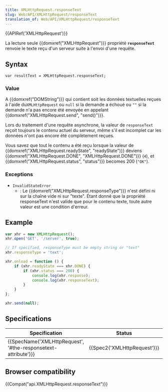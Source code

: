 ```yaml
---
title: XMLHttpRequest.responseText
slug: Web/API/XMLHttpRequest/responseText
translation_of: Web/API/XMLHttpRequest/responseText
---
```

{{APIRef('XMLHttpRequest')}}

La lecture seule {{domxref("XMLHttpRequest")}} propriété **`responseText`** renvoie le texte reçu d'un serveur suite à l'envoi d'une requête.

## Syntax

    var resultText = XMLHttpRequest.responseText;

### Value

A {{domxref("DOMString")}} qui contient soit les données textuelles reçues à l'aide du`XMLHttpRequest` ou `null` si la demande a échoué ou `""` si la demande n'a pas encore été envoyée en appelant {{domxref("XMLHttpRequest.send", "send()")}}.

Lors du traitement d'une requête asynchrone, la valeur de `responseText` reçoit toujours le contenu actuel du serveur, même s'il est incomplet car les données n'ont pas encore été complètement reçues.

Vous savez que tout le contenu a été reçu lorsque la valeur de {{domxref("XMLHttpRequest.readyState", "readyState")}} deviens {{domxref("XMLHttpRequest.DONE", "XMLHttpRequest.DONE")}} (`4`), et {{domxref("XMLHttpRequest.status", "status")}} becomes 200 (`"OK"`).

### Exceptions

- `InvalidStateError`
  - : Le {{domxref("XMLHttpRequest.responseType")}} n'est défini ni sur la chaîne vide ni sur "texte". Étant donné que la propriété responseText n'est valide que pour le contenu texte, toute autre valeur est une condition d'erreur.

## Example

```js
var xhr = new XMLHttpRequest();
xhr.open('GET', '/server', true);

// If specified, responseType must be empty string or "text"
xhr.responseType = 'text';

xhr.onload = function () {
    if (xhr.readyState === xhr.DONE) {
        if (xhr.status === 200) {
            console.log(xhr.response);
            console.log(xhr.responseText);
        }
    }
};

xhr.send(null);
```

## Specifications

| Specification                                                                    | Status                               | Comment                |
| -------------------------------------------------------------------------------- | ------------------------------------ | ---------------------- |
| {{SpecName('XMLHttpRequest', '#the-responsetext-attribute')}} | {{Spec2('XMLHttpRequest')}} | WHATWG living standard |

## Browser compatibility

{{Compat("api.XMLHttpRequest.responseText")}}
